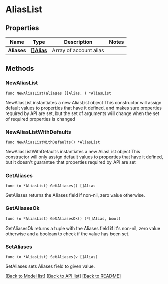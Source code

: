 # AliasList

## Properties

Name | Type | Description | Notes
------------ | ------------- | ------------- | -------------
**Aliases** | [**[]Alias**](Alias.md) | Array of account alias | 

## Methods

### NewAliasList

`func NewAliasList(aliases []Alias, ) *AliasList`

NewAliasList instantiates a new AliasList object
This constructor will assign default values to properties that have it defined,
and makes sure properties required by API are set, but the set of arguments
will change when the set of required properties is changed

### NewAliasListWithDefaults

`func NewAliasListWithDefaults() *AliasList`

NewAliasListWithDefaults instantiates a new AliasList object
This constructor will only assign default values to properties that have it defined,
but it doesn't guarantee that properties required by API are set

### GetAliases

`func (o *AliasList) GetAliases() []Alias`

GetAliases returns the Aliases field if non-nil, zero value otherwise.

### GetAliasesOk

`func (o *AliasList) GetAliasesOk() (*[]Alias, bool)`

GetAliasesOk returns a tuple with the Aliases field if it's non-nil, zero value otherwise
and a boolean to check if the value has been set.

### SetAliases

`func (o *AliasList) SetAliases(v []Alias)`

SetAliases sets Aliases field to given value.



[[Back to Model list]](../../README.md#documentation-for-models) [[Back to API list]](../../README.md#documentation-for-api-endpoints) [[Back to README]](../../README.md)


